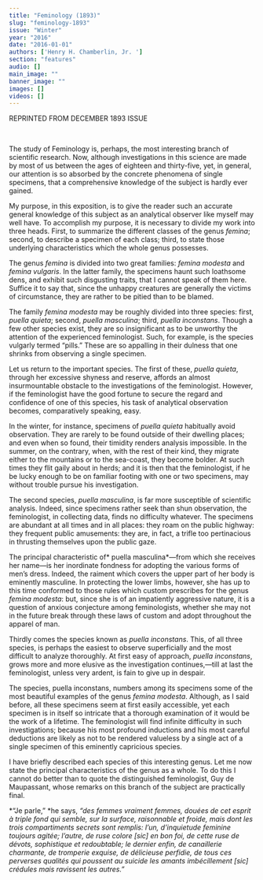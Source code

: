 ```yaml
---
title: "Feminology (1893)"
slug: "feminology-1893"
issue: "Winter"
year: "2016"
date: "2016-01-01"
authors: ['Henry H. Chamberlin, Jr. ']
section: "features"
audio: []
main_image: ""
banner_image: ""
images: []
videos: []
---
```

REPRINTED FROM DECEMBER 1893 ISSUE

  

 The study of Feminology is, perhaps, the most interesting branch of scientific research. Now, although investigations in this science are made by most of us between the ages of eighteen and thirty-five, yet, in general, our attention is so absorbed by the concrete phenomena of single specimens, that a comprehensive knowledge of the subject is hardly ever gained.

 My purpose, in this exposition, is to give the reader such an accurate general knowledge of this subject as an analytical observer like myself may well have. To accomplish my purpose, it is necessary to divide my work into three heads. First, to summarize the different classes of the genus *femina*; second, to describe a specimen of each class; third, to state those underlying characteristics which the whole genus possesses. 

 The genus *femina* is divided into two great families: *femina modesta* and *femina vulgaris*. In the latter family, the specimens haunt such loathsome dens, and exhibit such disgusting traits, that I cannot speak of them here. Suffice it to say that, since the unhappy creatures are generally the victims of circumstance, they are rather to be pitied than to be blamed.

 The family *femina modesta* may be roughly divided into three species: first, *puella quieta*; second, *puella masculina*; third, *puella inconstans*. Though a few other species exist, they are so insignificant as to be unworthy the attention of the experienced feminologist. Such, for example, is the species vulgarly termed “pills.” These are so appalling in their dulness that one shrinks from observing a single specimen.

 Let us return to the important species. The first of these, *puella quieta*, through her excessive shyness and reserve, affords an almost insurmountable obstacle to the investigations of the feminologist. However, if the feminologist have the good fortune to secure the regard and confidence of one of this species, his task of analytical observation becomes, comparatively speaking, easy.

 In the winter, for instance, specimens of *puella quieta* habitually avoid observation. They are rarely to be found outside of their dwelling places; and even when so found, their timidity renders analysis impossible. In the summer, on the contrary, when, with the rest of their kind, they migrate either to the mountains or to the sea-coast, they become bolder. At such times they flit gaily about in herds; and it is then that the feminologist, if he be lucky enough to be on familiar footing with one or two specimens, may without trouble pursue his investigation.

 The second species, *puella masculina*, is far more susceptible of scientific analysis. Indeed, since specimens rather seek than shun observation, the feminologist, in collecting data, finds no difficulty whatever. The specimens are abundant at all times and in all places: they roam on the public highway: they frequent public amusements: they are, in fact, a trifle too pertinacious in thrusting themselves upon the public gaze.

 The principal characteristic of* puella masculina*—from which she receives her name—is her inordinate fondness for adopting the various forms of men’s dress. Indeed, the raiment which covers the upper part of her body is eminently masculine. In protecting the lower limbs, however, she has up to this time conformed to those rules which custom prescribes for the genus *femina modesta*: but, since she is of an impatiently aggressive nature, it is a question of anxious conjecture among feminologists, whether she may not in the future break through these laws of custom and adopt throughout the apparel of man.

 Thirdly comes the species known as *puella inconstans*. This, of all three species, is perhaps the easiest to observe superficially and the most difficult to analyze thoroughly. At first easy of approach, *puella inconstans*, grows more and more elusive as the investigation continues,—till at last the feminologist, unless very ardent, is fain to give up in despair.

 The species, puella inconstans, numbers among its specimens some of the most beautiful examples of the genus *femina modesta*. Although, as I said before, all these specimens seem at first easily accessible, yet each specimen is in itself so intricate that a thorough examination of it would be the work of a lifetime. The feminologist will find infinite difficulty in such investigations; because his most profound inductions and his most careful deductions are likely as not to be rendered valueless by a single act of a single specimen of this eminently capricious species.

 I have briefly described each species of this interesting genus. Let me now state the principal characteristics of the genus as a whole. To do this I cannot do better than to quote the distinguished feminologist, Guy de Maupassant, whose remarks on this branch of the subject are practically final.

 *“Je parle,” *he says, *“des femmes vraiment femmes, douées de cet esprit à triple fond qui semble, sur la surface, raisonnable et froide, mais dont les trois compartiments secrets sont remplis: l’un, d’inquietude feminine toujours agitée; l’autre, de ruse colore [sic] en bon foi, de cette ruse de dévots, sophistique et redoubtable; le dernier enfin, de canaillerie charmante, de tromperie exquise, de délicieuse perfidie, de tous ces perverses qualités qui poussent au suicide les amants imbécillement [sic] crédules mais ravissent les autres.”*

